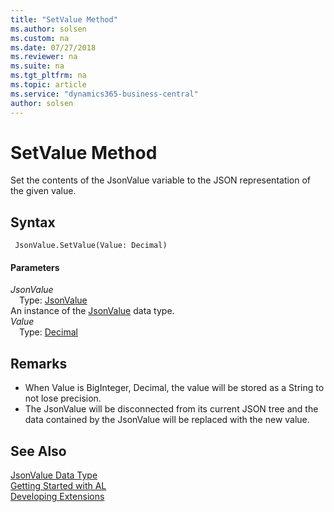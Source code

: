 ```yaml
---
title: "SetValue Method"
ms.author: solsen
ms.custom: na
ms.date: 07/27/2018
ms.reviewer: na
ms.suite: na
ms.tgt_pltfrm: na
ms.topic: article
ms.service: "dynamics365-business-central"
author: solsen
---
```

[//]: # (START>DO_NOT_EDIT)
[//]: # (IMPORTANT:Do not edit any of the content between here and the END>DO_NOT_EDIT.)
[//]: # (Any modifications should be made in the .resx files in the ModernDev repo.)
# SetValue Method
Set the contents of the JsonValue variable to the JSON representation of the given value.

## Syntax
```
 JsonValue.SetValue(Value: Decimal)
```
#### Parameters
*JsonValue*  
&emsp;Type: [JsonValue](jsonvalue-data-type.md)  
An instance of the [JsonValue](jsonvalue-data-type.md) data type.  
*Value*  
&emsp;Type: [Decimal](decimal-data-type.md)  
  



[//]: # (IMPORTANT: END>DO_NOT_EDIT)

## Remarks 
- When Value is BigInteger, Decimal, the value will be stored as a String to not lose precision.
- The JsonValue will be disconnected from its current JSON tree and the data contained by the JsonValue will be replaced with the new value.


## See Also
[JsonValue Data Type](jsonvalue-data-type.md)  
[Getting Started with AL](../devenv-get-started.md)  
[Developing Extensions](../devenv-dev-overview.md)
